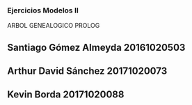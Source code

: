 ### Ejercicios Modelos II 
ARBOL GENEALOGICO PROLOG

## Santiago Gómez Almeyda 20161020503
## Arthur David Sánchez 20171020073
## Kevin Borda 20171020088
